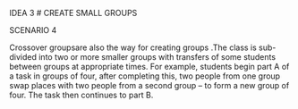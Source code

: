IDEA 3 # CREATE SMALL GROUPS

  SCENARIO 4
 
Crossover groupsare also the way for creating groups .The class is sub-divided into two or more smaller groups with transfers of some students between groups at appropriate times. For example, students begin part A of a task in groups of four, after completing this, two people from one group swap places with two people from a second group – to form a new group of four. The task then continues to part B.
